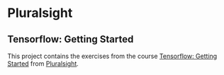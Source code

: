 # Pluralsight

## Tensorflow: Getting Started

This project contains the exercises from the course [Tensorflow: Getting Started](https://app.pluralsight.com/library/courses/tensorflow-getting-started/table-of-contents) from [Pluralsight](https://www.pluralsight.com/).